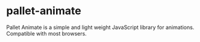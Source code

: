 # pallet-animate
Pallet Animate is a simple and light weight JavaScript library for animations. Compatible with most browsers.
